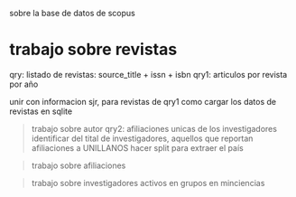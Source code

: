 sobre la base de datos de scopus

# trabajo sobre revistas

qry: listado de revistas: source_title + issn + isbn
qry1: articulos por revista por año 

unir con informacion sjr, para revistas de qry1
como cargar los datos de revistas en sqlite

> trabajo sobre autor
qry2: afiliaciones unicas de los investigadores
identificar del tital de investigadores, aquellos que reportan afiliaciones a UNILLANOS
hacer split para extraer el país


> trabajo sobre afiliaciones

> trabajo sobre investigadores activos en grupos en minciencias

 
